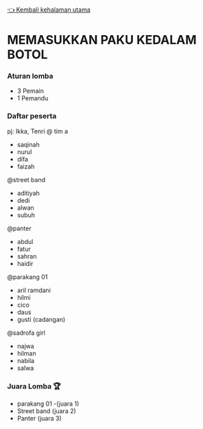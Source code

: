 [👈 Kembali kehalaman utama](/readme.md)

# MEMASUKKAN PAKU KEDALAM BOTOL

### Aturan lomba
- 3 Pemain
- 1 Pemandu

### Daftar peserta
pj: Ikka, Tenri
@ tim a
- saqinah 
- nurul
- difa
- faizah

@street band
- aditiyah
- dedi
- alwan
- subuh

@panter
- abdul
- fatur
- sahran
- haidir

@parakang 01
- aril ramdani
- hilmi
- cico
- daus
- gusti (cadangan)

@sadrofa girl
- najwa
- hilman
- nabila
- salwa


### Juara Lomba 🏆
- parakang 01 -(juara 1)
- Street band (juara 2)
- Panter (juara 3) 
